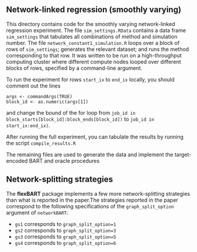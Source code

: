 ## Network-linked regression (smoothly varying)

This directory contains code for the smoothly varying network-linked regression experiment.
The file `sim_settings.RData` contains a data frame `sim_settings` that tabulates all combinations of method and simulation number.
The file `network_constant1_simulation.R` loops over a block of rows of `sim_settings`; generates the relevant dataset; and runs the method corresponding to that row.
It was written to be run on a high-throughput computing cluster where different compute nodes looped over different blocks of rows, specified by a command-line argument.

To run the experiment for rows `start_ix` to `end_ix` locally, you should comment out the lines
```
args <- commandArgs(TRUE)
block_id <- as.numeric(args[1])
```
and change the bound of the for loop from `job_id in block_starts[block_id]:block_ends[block_id])` to `job_id in start_ix:end_ix)`.

After running the full experiment, you can tabulate the results by running the script `compile_results.R`

The remaining files are used to generate the data and implement the target-encoded BART and oracle procedures


## Network-splitting strategies

The **flexBART** package implements a few more network-splitting strategies than what is reported in the paper.The strategies reported in the paper correspond to the following specifications of the `graph_split_option` argument of `networkBART`:
  * `gs1` corresponds to `graph_split_option=1`
  * `gs2` corresponds to `graph_split_option=3`
  * `gs3` corresponds to `graph_split_option=5`
  * `gs4` corresponds to `graph_split_option=6`

